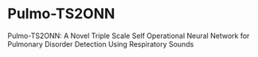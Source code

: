 # Pulmo-TS2ONN
Pulmo-TS2ONN: A Novel Triple Scale Self Operational Neural Network for Pulmonary Disorder Detection Using Respiratory Sounds
